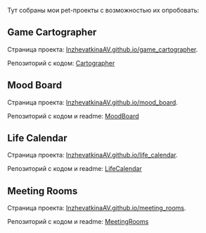 Тут собраны мои pet-проекты с возможностью их опробовать:

## Game Cartographer
Страница проекта: [InzhevatkinaAV.github.io/game_cartographer](https://inzhevatkinaav.github.io/game_cartographer/game_cartographer.html). 

Репозиторий с кодом: [Cartographer](https://github.com/InzhevatkinaAV/treasureHunter)

## Mood Board
Страница проекта: [InzhevatkinaAV.github.io/mood_board](https://inzhevatkinaav.github.io/mood_board/mood_board.html).

Репозиторий с кодом и readme: [MoodBoard](https://github.com/InzhevatkinaAV/MoodBoard)

## Life Calendar
Страница проекта: [InzhevatkinaAV.github.io/life_calendar](https://inzhevatkinaav.github.io/life_calendar/life_calendar.html).

Репозиторий с кодом и readme: [LifeCalendar](https://github.com/InzhevatkinaAV/LifeCalendar)

## Meeting Rooms
Страница проекта: [InzhevatkinaAV.github.io/meeting_rooms](https://inzhevatkinaav.github.io/meeting_rooms/meeting_rooms.html).

Репозиторий с кодом и readme: [MeetingRooms](https://github.com/InzhevatkinaAV/bookMeetingRoom)
